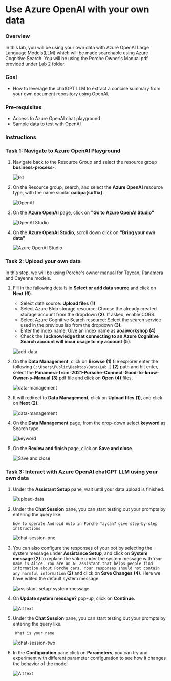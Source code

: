 # Use Azure OpenAI with your own data

### Overview
In this lab, you will be using your own data with Azure OpenAI Large Language Models(LLM) which will be made searchable using Azure Cognitive Search. You will be using the Porche Owner's Manual pdf provided under [Lab 2](/SampleInvoices/Lab%202/) folder.


### Goal
* How to leverage the chatGPT LLM to extract a concise summary from your own document repository using OpenAI.

### Pre-requisites
* Access to Azure OpenAI chat playground
* Sample data to test with OpenAI

### Instructions

### Task 1: Navigate to Azure OpenAI Playground

1. Navigate back to the Resource Group and select the resource group **business-process-<inject key="Deployment ID" enableCopy="false"/>**.

   ![RG](../images/rg.png)

2. On the Resource group, search, and select the **Azure OpenAI** resource type, with the name similar **oaibpa{suffix}**.

   ![OpenAI](images/openai.png)

3. On the **Azure OpenAI** page, click on **"Go to Azure OpenAI Studio"**

   ![OpenAI Studio](images/OpenAI-Studio.png)

4. On the **Azure OpenAI Studio**, scroll down click on **"Bring your own data"**

   ![Azure OpenAI Studio](images/dring-your-own-data.png)

### Task 2: Upload your own data
In this step, we will be using Porche's owner manual for Taycan, Panamera and Cayenne models.

1. Fill in the fallowing details in **Select or add data source** and click on **Next** **(6)**.
    
    - Select data source: **Upload files** **(1)**
    - Select Azure Blob storage resource: Choose the already created storage account from the dropdown **(2)**. If asked, enable CORS.
    - Select Azure Cognitive Search resource: Select the search service used in the previous lab from the dropdown **(3)**.
    - Enter the index name: Give an index name as **aoaiworkshop** **(4)**
    - Check the **I acknowledge that connecting to an Azure Cognitive Search account will incur usage to my account** **(5)**.

   ![add-data](images/add-data.png) 

2. On the **Data Management**, click on **Browse** **(1)** file explorer enter the following `C:\Users\Public\Desktop\Data\Lab 2` **(2)** path and hit enter, select the **Panamera-from-2021-Porsche-Connect-Good-to-know-Owner-s-Manual** **(3)** pdf  file and click on **Open** **(4)** files.

   ![data-management](images/data-management.png)

3. It will redirect to **Data Management**, click on **Upload files** **(1)**, and click on **Next** **(2)**.

   ![data-management](images/data-management-upload.png)

4. On the **Data Management** page, from the drop-down select **keyword** as Search type 

   ![keyword](images/keyword.png)

5. On the **Review and finish** page, click on **Save and close**.

   ![Save and close](images/save-and-close.png)

### Task 3: Interact with Azure OpenAI chatGPT LLM using your own data

1. Under the **Assistant Setup** pane, wait until your data upload is finished.

   ![upload-data](images/upload-data.png)

2. Under the **Chat Session** pane, you can start testing out your prompts by entering the query like.

    ```
    how to operate Android Auto in Porche Taycan? give step-by-step instructions
    ```

      ![chat-session-one](images/chat-session-one.png)

3. You can also configure the responses of your bot by selecting the system message under **Assistance Setup**, and click on **System message** **(2)** to replace the value under the system message with `Your name is Alice. You are an AI assistant that helps people find information about Porche cars. Your responses should not contain any harmful information`  **(2)** and click on **Save Changes** **(4)**. Here we have edited the default system message.

   ![assistant-setup-system-message](images/assistant-setup-system-message.png)

4. On **Update system message?** pop-up, click on **Continue**.

   ![Alt text](images/Continue.png)

5. Under the **Chat Session** pane, you can start testing out your prompts by entering the query like.

    ```
     What is your name
    ```
   
   ![chat-session-two](images/chat-session-two.png)

6. In the **Configuration** pane click on **Parameters**, you can try and experiment with different parameter configuration to see how it changes the behavior of the model

   ![Alt text](images/Parameters.png)
